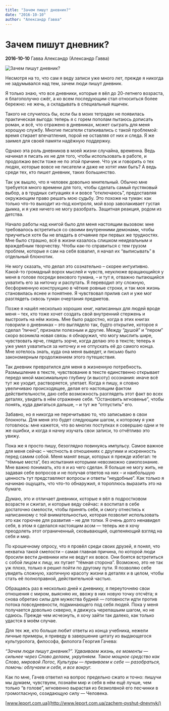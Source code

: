 ```yaml
---
title: "Зачем пишут дневник?"
date: "2016-10-10"
author: "Александр Гавва"
---
```


# Зачем пишут дневник?

**2016-10-10** Гавва Александр (Александр Гавва)

![Зачем пишут дневник?](http://samopoznanie.ru/images/objects/3-132545_21044_1_1.jpg?12655)

Несмотря на то, что сам я веду записи уже много лет, прежде я никогда не задумывался над тем, зачем люди пишут дневник.

Я только знаю, что все дневники, которые я вёл до 20-летнего возраста, я благополучно сжёг, а ко всем последующим стал относиться более бережно: не жечь, а складывать в специальный ящичек.

Такого не случилось бы, если бы в моих тетрадях не появилась практическая выгода: теперь я с горем пополам пытаюсь дописать роман, и всё, что отражено в дневниках, может сыграть для меня хорошую службу. Многие писатели сталкивались с такой проблемой: время стирает впечатления, порой не оставляя от них и следа. Я же заимел для своей памяти надёжную поддержку.

Однако эта роль дневников в моей жизни случайна, временна. Ведь начинал я писать их не для того, чтобы использовать в работе, и продолжаю вести тоже не по этой причине. Что уж и говорить о тех людях, которые вовсе не писатели и даже не хотят ими быть? А ведь среди тех, кто пишет дневник, таких большинство.

Так уж вышло, что я человек довольно мнительный. Обычно мне требуется много времени для того, чтобы сделать самый пустяковый выбор, а в трудных ситуациях я и вовсе “отключаюсь”, предоставляя окружающим право решать мою судьбу. Это похоже на туман: как только что-то выходит из-под контроля, мой взор заволакивает густая дымка, и я уже ничего не могу разобрать. Защитная реакция, родом из детства.

Начало работы над книгой было для меня настоящим вызовом: мне требовалось встретиться со своими внутренними демонами, чтобы приучиться хотя бы не впадать в отчаяние при первых же трудностях. Мне было страшно, всё в жизни казалось слишком неидеальным и враждебным творчеству. Чтобы как-то справиться с тем грузом проблем, которые я сам на себя взвалил, я начал их “выписывать” в отдельный блокнотик.

Не могу сказать, что делал это сознательно – скорее интуитивно. Какой-то громадный ворох мыслей и чувств, неуклюже вращающийся у меня в голове посреди векового тумана, – и тут я, отважно пытающийся ухватить его за ниточку и распутать. Я переводил эту сложную, бесформенную конструкцию в чёткие ровные строки, и так моя жизнь становилась яснее и понятнее. Я чувствовал прилив сил и уже мог разглядеть сквозь туман очертания предметов.

Позже я нашёл несколько хороших книг, написанных для людей вроде меня – тех, кто тоже хочет создать свой внутренний стержень и выстроить на нём жизнь. Мне было радостно, когда в этих книгах говорили о дневниках – это выглядело так, будто открытие, которое я сделал “лично”, признали полезным и другие. Между “душой” и “пером” скоро возникла новая связь: я обнаружил, что могу мыслить шире, чувствовать ярче, глядеть зорче, когда делаю это в тексте; теперь я уже умел ухватиться за ниточку и не отпускать её до самого конца. Мне хотелось знать, куда она меня выведет, и письмо было закономерным продолжением этого путешествия.

Так дневник превратился для меня в жизненную потребность. Размышление в тексте, чувствование в тексте единственно открывает передо мной максимальную глубину (и высоту) осознания: иначе всё тут же уходит, растворяется, улетает. Когда я пишу, я словно увеличиваю происходящее, делая его настоящим фактом действительности, даю себе возможность разглядеть этот факт во всех деталях, увидеть в нём отражение себя. “Остановить мгновенье”, чтобы понять, куда двигаться дальше, – и тут же “отпустить” его.

Забавно, но я никогда не перечитываю то, что записываю в свои блокноты. Для меня это будет следующим шагом, к которому я уже готовлюсь: мне кажется, что во многих поступках я совершаю одни и те же ошибки, и когда я начну изучать свои записи, то отчётливо это увижу.

Пока же я просто пишу, безоглядно повинуясь импульсу. Самое важное для меня сейчас – честность в отношениях с другими и искренность перед самим собой. Меня манят вещи, которых я прежде избегал: те “тёмные места”, без испытания которыми невозможно самопознание. Мне важно понимать, кто я и из чего сделан. Я больше не могу жить, не задавая себе вопросов и не получая ответов на них – и наибольшую ценность тут представляют вопросы и ответы “неудобные”. Как только я начинаю ощущать, что что-то обнаружил, я тороплюсь выразить это на бумаге.

Думаю, это и отличает дневники, которые я вёл в подростковом возрасте и сжигал, и которые веду сейчас: я воспитал в себе достаточно смелости, чтобы принять себя, и смогу отнестись к написанному с той внимательностью, которая позволит использовать это как горючее для развития – не для топки. Я очень долго ненавидел себя, в этом я сделался настоящим асом — теперь же я хочу преодолеть этот ограниченный, сковывающий, оцепеняющий взгляд на себя и мир.

По крошечному опросу, что я провёл среди своих друзей, я понял, что нехватка такой смелости – самая главная причина, по которой люди бросили вести дневники или не ведут их вовсе. Они боятся встретиться с собой лицом к лицу, их пугает “тёмная сторона”. Возможно, это не так уж плохо, только я решил пойти по другому пути. Я позволяю себе увидеть сложную, хаотичную красоту жизни в деталях и в целом, чтобы стать её полноправной, действительной частью.

Обращаясь раз в несколько дней к дневнику, я переуточняю свои отношения с миром, выясняю их, ввожу в них новую точку отсчёта; я снова обретаю силы для мужества будней — готовности идти против потока повседневности, подминающего под себя людей. Пока у меня получается довольно скверно, я движусь черепашьим шагом, но не сдаюсь. Прежде чем исчезнуть, я хочу зайти так далеко, как только удастся в моём случае.

Для тех же, кто больше любит ответы из конца учебника, нежели личные примеры, я приведу в завершение цитату из выдающегося культуролога, философа, филолога Георгия Гачева: 

*“Зачем люди пишут дневник?”. Удваиваем жизнь, ее моменты — сильнее через Слово делаем, укрупняем. Такое мощное средство как Слово, мировой Логос, Культуры — прививаем к себе — разобраться, помочь: облучаем и себя, и все вокруг.*

Как по мне, Гачев ответил на вопрос предельно сжато и точно: пишучи мы думаем, чувствуем, познаём мир и себя в нём ещё лучше, чем только “в голове”, мгновенно вырастая из безмолвной его песчинки в громогласную, созидающую силу — Человека.

[www.leport.com.ua](http://www.leport.com.ua/zachem-pyshut-dnevnyk/)